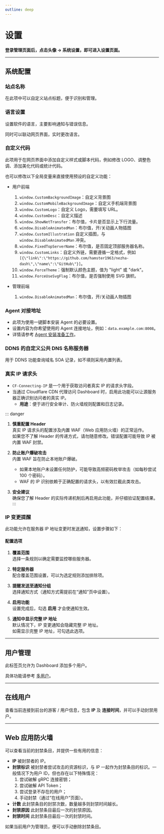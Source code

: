 ```yaml
---
outline: deep
---
```


# 设置

**登录管理页面后，点击头像 → 系统设置，即可进入设置页面。**

---

## 系统配置

### 站点名称

在此项中可以自定义站点标题，便于识别和管理。

### 语言设置

设置软件的语言，主要影响通知与错误信息。

同时可以联动网页界面，实时更改语言。

### 自定义代码

此项用于在网页界面中添加自定义样式或脚本代码，例如修改 LOGO、调整色调、添加美化代码或统计代码。

也可以修改以下全局变量来直接使用预设的自定义功能：

- 用户前端
    1. `window.CustomBackgroundImage`：自定义背景图
    2. `window.CustomMobileBackgroundImage`：自定义手机端背景图
    3. `window.CustomLogo`：自定义 Logo，需要填写 URL。
    4. `window.CustomDesc`：自定义描述
    5. `window.ShowNetTransfer`：布尔值，卡片是否显示上下行流量。
    6. `window.DisableAnimatedMan`：布尔值，开/关动画人物插图
    7. `window.CustomIllustration` 自定义插图，与 `window.DisableAnimatedMan` 冲突。
    8. `window.FixedTopServerName`：布尔值，是否固定顶部服务器名称。
    9. `window.CustomLinks`：自定义外链，需要遵循一定格式，例如`[{\"link\":\"https://github.com/hamster1963/nezha-dash\",\"name\":\"GitHub\"}]`。
    10. `window.ForceTheme`：强制默认颜色主题，值为 "light" 或 "dark"。
    11. `window.ForceUseSvgFlag`：布尔值，是否强制使用 SVG 旗帜。

- 管理前端
    1. `window.DisableAnimatedMan`：布尔值，开/关动画人物插图

### Agent 对接地址

- 此项为使用一键脚本安装 Agent 的必要设置。  
- 设置内容为你希望使用的 Agent 连接地址，例如：`data.example.com:8008`。  
- 详情请参考 [Agent 安装准备工作](/guide/agent.html#%E5%87%86%E5%A4%87%E5%B7%A5%E4%BD%9C)。

### DDNS 的自定义公共 DNS 名称服务器

用于 DDNS 功能查询域名 SOA 记录，如不填则采用内置列表。

### 真实 IP 请求头

- `CF-Connecting-IP` 是一个用于获取访问者真实 IP 的请求头字段。  
- 当通过 Cloudflare CDN 代理访问 Dashboard 时，启用此功能可以让源服务器正确识别访问者的真实 IP。  
  - **用途**：便于进行安全审计、防火墙规则配置和日志记录。


::: danger   
1. **慎重配置 Header**  
   真实 IP 请求头的配置涉及内置 WAF（Web 应用防火墙）的正常运作。  
   如果您不了解 Header 的传递方式，请勿随意修改。错误配置可能导致 IP 被内置 WAF 封禁。  

2. **防止账户爆破攻击**  
   内置 WAF 旨在防止本地账户爆破。  
   - 如果本地账户未设置任何防护，可能导致高频密码枚举攻击（如每秒尝试 100 个密码）。  
   - WAF 的 IP 识别依赖于正确配置的请求头，以有效拦截此类攻击。

3. **安全建议**  
   确保您了解 Header 的实际传递机制后再启用此功能，并仔细验证配置结果。
:::

### IP 变更提醒

此功能允许在服务器 IP 地址变更时发送通知，设置步骤如下：

#### 配置选项

1. **覆盖范围**  
   选择一条规则以确定需要监控哪些服务器。

2. **特定服务器**  
   配合覆盖范围设置，可以为选定规则添加排除项。

3. **提醒发送至通知分组**  
   选择通知方式（通知方式需提前在“通知”页中设置）。

4. **启用功能**  
   设置完成后，勾选 **启用** 才会使通知生效。

5. **通知中显示完整 IP 地址**  
   默认情况下，IP 变更通知会隐藏完整 IP 地址。  
   如需显示完整 IP 地址，可勾选此选项。

---

## 用户管理

此标签页允许为 Dashboard 添加多个用户。  

具体功能请参考 [多用户](/guide/user.html)。

---

## 在线用户

查看当前连接到前台的游客 / 用户信息，包含 **IP** 及 **连接时间**，并可以手动封禁用户。

---

## Web 应用防火墙

可以查看当前的封禁条目，并提供一些有用的信息：

- **IP** 被封禁者的 IP。
- **封禁标识** 被封禁者尝试攻击的资源标识，与 IP 一起作为封禁条目的标识。一般情况下为用户 ID，但也存在以下特殊情况：
  1. 尝试破解 gRPC 连接密钥；
  2. 尝试破解 API Token；
  3. 尝试登录不存在的用户；
  4. 手动封禁（通过“在线用户”页面）。
- **计数** 此封禁条目的封禁次数，数量越多则封禁时间越长。
- **封禁原因** 此封禁条目最后一次的封禁原因。
- **封禁时间** 此封禁条目最后一次的封禁时间。

如果当前用户为管理员，便可以手动删除封禁条目。
